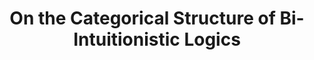 ---
title: "On the Categorical Structure of Bi-Intuitionistic Logics"
year: 2013
pos: 5
venue: "The University of Iowa Mini-Symposium"
slides: includes/talks/2013-IMS.pdf
---